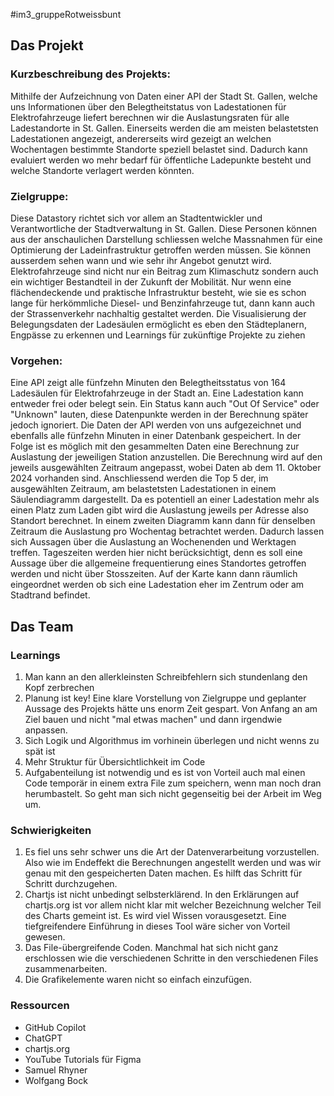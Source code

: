 #im3_gruppeRotweissbunt

## Das Projekt 
### Kurzbeschreibung des Projekts:
Mithilfe der Aufzeichnung von Daten einer API der Stadt St. Gallen, welche uns Informationen über den Belegtheitstatus von Ladestationen für Elektrofahrzeuge liefert berechnen wir die Auslastungsraten für alle Ladestandorte in St. Gallen. Einerseits werden die am meisten belastetsten Ladestationen angezeigt, andererseits wird gezeigt an welchen Wochentagen bestimmte Standorte speziell belastet sind. Dadurch kann evaluiert werden wo mehr bedarf für öffentliche Ladepunkte besteht und welche Standorte verlagert werden könnten. 

### Zielgruppe:
Diese Datastory richtet sich vor allem an Stadtentwickler und Verantwortliche der Stadtverwaltung in St. Gallen. Diese Personen können aus der anschaulichen Darstellung schliessen welche Massnahmen für eine Optimierung der Ladeinfrastruktur getroffen werden müssen. Sie können ausserdem sehen wann und wie sehr ihr Angebot genutzt wird. 
Elektrofahrzeuge sind nicht nur ein Beitrag zum Klimaschutz sondern auch ein wichtiger Bestandteil in der Zukunft der Mobilität. Nur wenn eine flächendeckende und praktische Infrastruktur besteht, wie sie es schon lange für herkömmliche Diesel- und Benzinfahrzeuge tut, dann kann auch der Strassenverkehr nachhaltig gestaltet werden. Die Visualisierung der Belegungsdaten der Ladesäulen ermöglicht es eben den Städteplanern, Engpässe zu erkennen und Learnings für zukünftige Projekte zu ziehen

### Vorgehen:
Eine API zeigt alle fünfzehn Minuten den Belegtheitsstatus von 164 Ladesäulen für Elektrofahrzeuge in der Stadt an. Eine Ladestation kann entweder frei oder belegt sein. Ein Status kann auch "Out Of Service" oder "Unknown" lauten, diese Datenpunkte werden in der Berechnung später jedoch ignoriert. 
Die Daten der API werden von uns aufgezeichnet und ebenfalls alle fünfzehn Minuten in einer Datenbank gespeichert. In der Folge ist es möglich mit den gesammelten Daten eine Berechnung zur Auslastung der jeweiligen Station anzustellen. Die Berechnung wird auf den jeweils ausgewählten Zeitraum angepasst, wobei Daten ab dem 11. Oktober 2024 vorhanden sind. 
Anschliessend werden die Top 5 der, im ausgewählten Zeitraum, am belastetsten Ladestationen in einem Säulendiagramm dargestellt. Da es potentiell an einer Ladestation mehr als einen Platz zum Laden gibt wird die Auslastung jeweils per Adresse also Standort berechnet. In einem zweiten Diagramm kann dann für denselben Zeitraum die Auslastung pro Wochentag betrachtet werden. Dadurch lassen sich Aussagen über die Auslastung an Wochenenden und Werktagen treffen. Tageszeiten werden hier nicht berücksichtigt, denn es soll eine Aussage über die allgemeine frequentierung eines Standortes getroffen werden und nicht über Stosszeiten.
Auf der Karte kann dann räumlich eingeordnet werden ob sich eine Ladestation eher im Zentrum oder am Stadtrand befindet. 


## Das Team

### Learnings
1. Man kann an den allerkleinsten Schreibfehlern sich stundenlang den Kopf zerbrechen
2. Planung ist key! Eine klare Vorstellung von Zielgruppe und geplanter Aussage des Projekts hätte uns enorm Zeit gespart. Von Anfang an am Ziel bauen und nicht "mal etwas machen" und dann irgendwie anpassen.
3. Sich Logik und Algorithmus im vorhinein überlegen und nicht wenns zu spät ist
4. Mehr Struktur für Übersichtlichkeit im Code 
5. Aufgabenteilung ist notwendig und es ist von Vorteil auch mal einen Code temporär in einem extra File zum speichern, wenn man noch dran herumbastelt. So geht man sich nicht gegenseitig bei der Arbeit im Weg um.

### Schwierigkeiten
1. Es fiel uns sehr schwer uns die Art der Datenverarbeitung vorzustellen. Also wie im Endeffekt die Berechnungen angestellt werden und was wir genau mit den gespeicherten Daten machen. Es hilft das Schritt für Schritt durchzugehen.
2. Chartjs ist nicht unbedingt selbsterklärend. In den Erklärungen auf chartjs.org ist vor allem nicht klar mit welcher Bezeichnung welcher Teil des Charts gemeint ist. Es wird viel Wissen vorausgesetzt. Eine tiefgreifendere Einführung in dieses Tool wäre sicher von Vorteil gewesen.
3. Das File-übergreifende Coden. Manchmal hat sich nicht ganz erschlossen wie die verschiedenen Schritte in den verschiedenen Files zusammenarbeiten.
4. Die Grafikelemente waren nicht so einfach einzufügen.

### Ressourcen

- GitHub Copilot
- ChatGPT
- chartjs.org
- YouTube Tutorials für Figma
- Samuel Rhyner
- Wolfgang Bock






